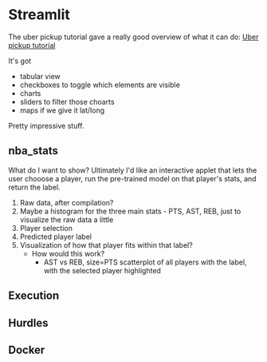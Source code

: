 # Streamlit

The uber pickup tutorial gave a really good overview of what it can do: [Uber pickup tutorial](https://docs.streamlit.io/library/get-started/create-an-app)

It's got

- tabular view
- checkboxes to toggle which elements are visible
- charts
- sliders to filter those choarts
- maps if we give it lat/long

Pretty impressive stuff.

## nba_stats

What do I want to show? Ultimately I'd like an interactive applet that lets the user chooose a player, run the pre-trained model on that player's stats, and return the label.

1. Raw data, after compilation?
1. Maybe a histogram for the three main stats - PTS, AST, REB, just to visualize the raw data a little
1. Player selection
1. Predicted player label
1. Visualization of how that player fits within that label?
   - How would this work?
     - AST vs REB, size=PTS scatterplot of all players with the label, with the selected player highlighted

## Execution

## Hurdles

## Docker
